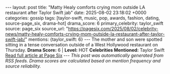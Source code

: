 --- layout: post title: "Matty Healy comforts crying mom outside LA restaurant after Taylor Swift jab" date: 2025-08-02 23:18:02 +0000 categories: gossip tags: [taylor-swift, music, pop, awards, fashion, dating, source-page_six, drama-hot] drama_score: 6 primary_celebrity: taylor_swift source: page_six source_url: "https://pagesix.com/2025/08/02/celebrity-news/matty-healy-comforts-crying-mom-outside-la-restaurant-after-taylor-swift-jab/" mentions: {taylor_swift: 6} --- The mother and son were spotted sitting in a tense conversation outside of a West Hollywood restaurant on Thursday. **Drama Score:** 6 | **Level:** HOT **Celebrities Mentioned:** Taylor Swift [Read full article at Page Six](https://pagesix.com/2025/08/02/celebrity-news/matty-healy-comforts-crying-mom-outside-la-restaurant-after-taylor-swift-jab/) --- *This post was automatically generated from RSS feeds. Drama scores are calculated based on mention frequency and source reliability.*